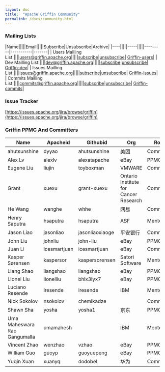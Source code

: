 ```yaml
---
layout: doc
title:  "Apache Griffin Community" 
permalink: /docs/community.html
---
```


### Mailing Lists

|Name|||||Email|||||Subscribe|Unsubscribe|Archive|
|----|||||-----|||||---------|-----------|-------|
| Users Mailling List|||||[users@griffin.apache.org](mailto:users@griffin.apache.org)|||||[subscribe](mailto:users-subscribe@griffin.apache.org)|[unsubscribe](mailto:users-unsubscribe@griffin.apache.org)| [Griffin-users](http://mail-archives.apache.org/mod_mbox/griffin-users/)|
| Dev Mailling List|||||[dev@griffin.apache.org](mailto:dev@griffin.apache.org)|||||[subscribe](mailto:dev-subscribe@griffin.apache.org)|[unsubscribe](mailto:dev-unsubscribe@griffin.apache.org)| [Griffin-dev](http://mail-archives.apache.org/mod_mbox/griffin-dev/)|
| Issues Mailling List|||||[issues@griffin.apache.org](mailto:issues@griffin.apache.org)|||||[subscribe](mailto:issues-subscribe@griffin.apache.org)|[unsubscribe](mailto:issues-unsubscribe@griffin.apache.org)| [Griffin-issues](http://mail-archives.apache.org/mod_mbox/griffin-issues/)|
| Commits Mailling List|||||[commits@griffin.apache.org](mailto:commits@griffin.apache.org)|||||[subscribe](mailto:commits-subscribe@griffin.apache.org)|[unsubscribe](mailto:commits-unsubscribe@griffin.apache.org)| [Griffin-commits](http://mail-archives.apache.org/mod_mbox/griffin-commits/)|



### Issue Tracker
[https://issues.apache.org/jira/browse/griffin](https://issues.apache.org/jira/browse/griffin)



### Griffin PPMC And Committers

| Name | Apacheid | Githubid | Org | Role |
|------------------------------|--------------|-------------------------|---------------------------------------|-------------|
| ahutsunshine | dyyao | ahutsunshine | 美团 | Committer |
| Alex Lv | alexlv | alexatapache | eBay | PPMC |
| Eugene Liu | liujin | toyboxman | VMWARE | Committer |
| Grant | xuexu | grant-xuexu | Ontario Institute for Cancer Research | Committer |
| He Wang | wanghe | whhe | 网易 | Committer |
| Henry Saputra | hsaputra | hsaputra | ASF | Mentor |
| Jason Liao | jasonliao | jasonliaoxiaoge | 平安银行 | Committer |
| John Liu | johnliu | john-liu | eBay | PPMC |
| Juan Li | icesmartjuan | icesmartjuan | eBay | Committer |
| Kasper Sørensen | kaspersor | kaspersorensen | Satori Software | Mentor |
| Liang Shao | liangshao | liangshao | eBay | PPMC |
| Lionel Liu | lionelliu | bhlx3lyx7 | eBay | PPMC |
| Luciano Resende | lresende | lresende | IBM | Mentor |
| Nick Sokolov | nsokolov | chemikadze |  | Committer |
| Shawn Sha | yosha | yosha1 | 京东 | PPMC |
| Uma Maheswara Rao Gangumalla | umamahesh |  | IBM | Mentor |
| Vincent Zhao | wenzhao | vzhao | eBay | PPMC |
| William Guo | guoyp | guoyuepeng | eBay | PPMC |
| Yuqin Xuan | xuanyq | dodobel | 华为 | Committer |


